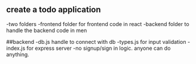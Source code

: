 ## create a todo application

-two folders
-frontend folder for frontend code in react
-backend folder to handle the backend code in men

##backend
-db.js handle to connect with db
-types.js for input validation
-index.js for express server
-no signup/sign in logic. anyone can do anything.

